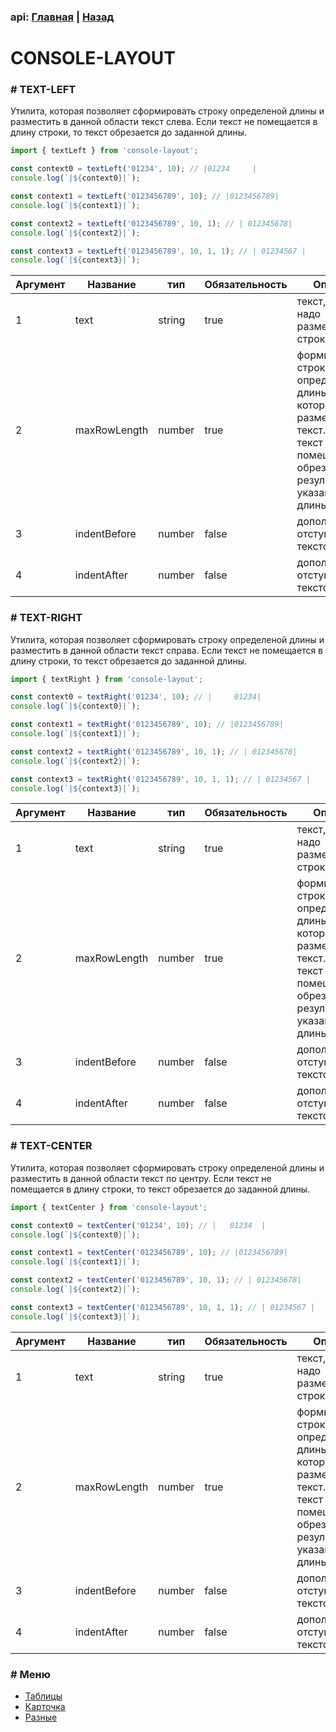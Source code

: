 ### api: [Главная](./../../README.md) | [Назад](./../README-RU.md)

# CONSOLE-LAYOUT

### # TEXT-LEFT

Утилита, которая позволяет сформировать строку определеной длины и разместить в данной области текст слева. Если текст не помещается в длину строки, то текст обрезается до заданной длины.

```ts
import { textLeft } from 'console-layout';

const context0 = textLeft('01234', 10); // |01234     |
console.log(`|${context0}|`);

const context1 = textLeft('0123456789', 10); // |0123456789|
console.log(`|${context1}|`);

const context2 = textLeft('0123456789', 10, 1); // | 012345678|
console.log(`|${context2}|`);

const context3 = textLeft('0123456789', 10, 1, 1); // | 01234567 |
console.log(`|${context3}|`);
```

| Аргумент | Название     | тип    | Обязательность | Описание                                                                                                                                 |
| -------- | ------------ | ------ | -------------- | ---------------------------------------------------------------------------------------------------------------------------------------- |
| 1        | text         | string | true           | текст, который надо разместить, в строке                                                                                                 |
| 2        | maxRowLength | number | true           | формирует строку определенной длины, на которой размещается текст. Если текст не помещаетcя, то обрезается результат до указанной длины. |
| 3        | indentBefore | number | false          | дополнительный отступ перед текстом                                                                                                      |
| 4        | indentAfter  | number | false          | дополнительный отступ после текстом                                                                                                      |

### # TEXT-RIGHT

Утилита, которая позволяет сформировать строку определеной длины и разместить в данной области текст справа. Если текст не помещается в длину строки, то текст обрезается до заданной длины.

```ts
import { textRight } from 'console-layout';

const context0 = textRight('01234', 10); // |     01234|
console.log(`|${context0}|`);

const context1 = textRight('0123456789', 10); // |0123456789|
console.log(`|${context1}|`);

const context2 = textRight('0123456789', 10, 1); // | 012345678|
console.log(`|${context2}|`);

const context3 = textRight('0123456789', 10, 1, 1); // | 01234567 |
console.log(`|${context3}|`);
```

| Аргумент | Название     | тип    | Обязательность | Описание                                                                                                                                 |
| -------- | ------------ | ------ | -------------- | ---------------------------------------------------------------------------------------------------------------------------------------- |
| 1        | text         | string | true           | текст, который надо разместить, в строке                                                                                                 |
| 2        | maxRowLength | number | true           | формирует строку определенной длины, на которой размещается текст. Если текст не помещаетcя, то обрезается результат до указанной длины. |
| 3        | indentBefore | number | false          | дополнительный отступ перед текстом                                                                                                      |
| 4        | indentAfter  | number | false          | дополнительный отступ после текстом                                                                                                      |
### # TEXT-CENTER

Утилита, которая позволяет сформировать строку определеной длины и разместить в данной области текст по центру. Если текст не помещается в длину строки, то текст обрезается до заданной длины.

```ts
import { textCenter } from 'console-layout';

const context0 = textCenter('01234', 10); // |   01234  |
console.log(`|${context0}|`);

const context1 = textCenter('0123456789', 10); // |0123456789|
console.log(`|${context1}|`);

const context2 = textCenter('0123456789', 10, 1); // | 012345678|
console.log(`|${context2}|`);

const context3 = textCenter('0123456789', 10, 1, 1); // | 01234567 |
console.log(`|${context3}|`);
```

| Аргумент | Название     | тип    | Обязательность | Описание                                                                                                                                 |
| -------- | ------------ | ------ | -------------- | ---------------------------------------------------------------------------------------------------------------------------------------- |
| 1        | text         | string | true           | текст, который надо разместить, в строке                                                                                                 |
| 2        | maxRowLength | number | true           | формирует строку определенной длины, на которой размещается текст. Если текст не помещаетcя, то обрезается результат до указанной длины. |
| 3        | indentBefore | number | false          | дополнительный отступ перед текстом                                                                                                      |
| 4        | indentAfter  | number | false          | дополнительный отступ после текстом                                                                                                      |

### # Меню

- [Таблицы](./TABLE-RU.md)
- [Карточка](./CARD-RU.md)
- [Разные](./OTHER-RU.md)
